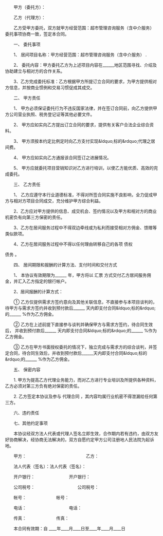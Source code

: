 
 


　　甲方（委托方）：


　　乙方（代理方）：


　　乙方受甲方委托，双方就甲方经营范围：超市管理咨询服务（含中介服务） 委托事项协商一致，签定本合同。


　　一、 委托事项


　　1、 居间项目名称：甲方经营范围：超市管理咨询服务（含中介服务） .


　　2、 委托内容：甲方委托乙方为上述项目内容在______地区范围寻找、介绍及协助建立与相对方的合作关系。


　　3、乙方完成委托标准：乙方根据甲方所提订立合同的要求，为甲方提供相对方信息，并按商业惯例和交易习惯促成其成交。


　　二、 甲方责任


　　1、 甲方必须保证委托行为不违反国家法律，并在签订合同前，向乙方提供甲方公司营业执照、税务登记证等其他必要文件。


　　2、 甲方应如实向乙方提出订立合同的要求，提供有关客户合法企业综合资料。


　　3、 甲方须按本约定比例定时向乙方支付实现&amp;ldquo;标的&amp;rdquo;代理之居间费。


　　4、 甲方应如实向乙方通报该合同签订之进展情况。


　　5、 甲方应就委托项目营销知识对乙方进行培训，以使乙方能优质、高效的完成委托。


　　三、 乙方责任


　　1、 乙方应遵守本行业道德标准，不得对所签合同实施不良影响，全力促成甲方与相对方项目合同成交，充分维护甲方综合利益。


　　2、乙方应对甲方提供的信息、成交机会、签约情况以及甲方和相对方的商业机密负有向第三方保密的责任。


　　3、乙方在居间服务过程中不得双边牵线或为私利而接受相对方佣金、馈赠等类似款项。


　　4、乙方在居间服务过程中不得以任何理由转移自己的各项
债权

债务
。


　　四、 居间期限和报酬的计算方法、支付时间和交付方式


　　1、 本协议有效期限为______ 年，甲方将以 汇票 方式交付乙方居间服务佣金，并汇入乙方指定的银行帐户。


　　2、居间报酬的计算方式：


　　① 乙方仅提供需求方签约意向及其他关联信息，不直接参与本项目谈判的，待甲方与需求方签约并收到预付款后______ 天内即支付合同&amp;ldquo;标的&amp;rdquo;的______ %作为乙方佣金。


　　② 乙方在上述前提下直接参与谈判并确保甲方与需求方签约，待合同生效后， 并收到预付款后______ 天内即支付合同&amp;ldquo;标的&amp;rdquo;的______ %作为乙方佣金。


　　③ 乙方在甲方书面授权委托的情况下，独立完成与需求方的综合谈判，并签定合同，待合同生效后，并收到预付款后______天内即支付合同&amp;ldquo;标的&amp;rdquo;的______ %作为乙方佣金。


　　五、 保密内容


　　1. 甲方为提高乙方代理业务能力，而对乙方进行专业培训及所提供各种资料，乙方必须对第三方负有绝对保密的责任。


　　2. 乙方签定本协议及参与
代理合同
，其内容均属行业机密不得泄漏给任何第三方。


　　六、违约责任


　　七、其他约定事项


　　本协议经双方法人代表或代理人签名立即生效，合作期内若有违约，由双方友好协商解决，经协商无法解决的，双方自愿约定甲方公司注册地人民法院为起诉地。


　　甲方：　　　　　　　　　　　　　　乙方：


　　法人代表（签名）：法人代表（签名）：


　　开户银行：　　　　　　　　开户银行：


　　公司税号：　　　　　　　　　　公司税号：


　　帐号：　　　　　　　帐号：


　　电话：　　　　　　　　　　电话：


　　传真：　　　　　　　传真：


　　本合同有效期：自 ____年____月____日至____年____月____日
 


 

 
 
 
 
 
  


  
 

  


  


  
 
 
 
 

